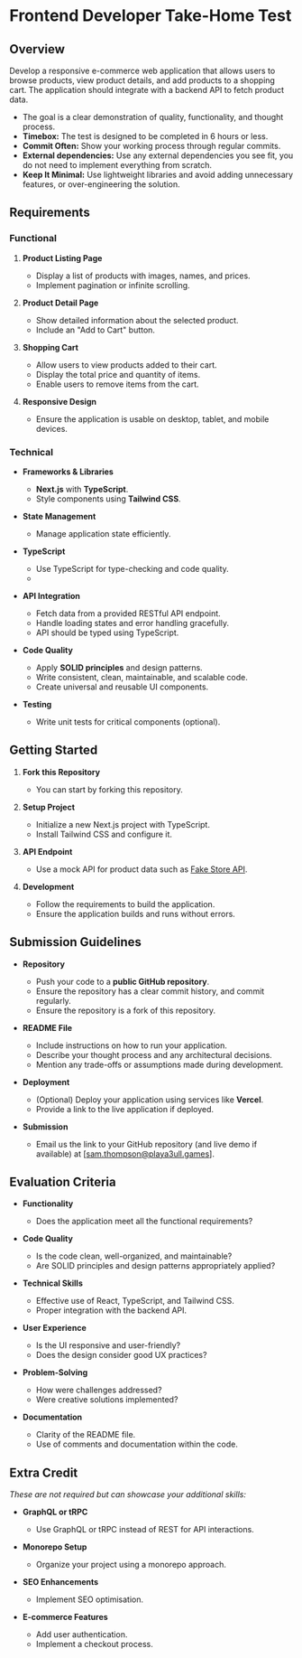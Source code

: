 # Frontend Developer Take-Home Test

## Overview

Develop a responsive e-commerce web application that allows users to browse products, view product details, and add products to a shopping cart.
The application should integrate with a backend API to fetch product data.

- The goal is a clear demonstration of quality, functionality, and thought process.
- **Timebox:** The test is designed to be completed in 6 hours or less.
- **Commit Often:** Show your working process through regular commits.
- **External dependencies:** Use any external dependencies you see fit, you do not need to implement everything from scratch.
- **Keep It Minimal:** Use lightweight libraries and avoid adding unnecessary features, or over-engineering the solution.

## Requirements

### Functional

1. **Product Listing Page**
    - Display a list of products with images, names, and prices.
    - Implement pagination or infinite scrolling.

2. **Product Detail Page**
    - Show detailed information about the selected product.
    - Include an "Add to Cart" button.

3. **Shopping Cart**
    - Allow users to view products added to their cart.
    - Display the total price and quantity of items.
    - Enable users to remove items from the cart.

4. **Responsive Design**
    - Ensure the application is usable on desktop, tablet, and mobile devices.

### Technical

- **Frameworks & Libraries**
    - **Next.js** with **TypeScript**.
    - Style components using **Tailwind CSS**.

- **State Management**
    - Manage application state efficiently.

- **TypeScript**
    - Use TypeScript for type-checking and code quality.
    - 
- **API Integration**
    - Fetch data from a provided RESTful API endpoint.
    - Handle loading states and error handling gracefully.
    - API should be typed using TypeScript.

- **Code Quality**
    - Apply **SOLID principles** and design patterns.
    - Write consistent, clean, maintainable, and scalable code.
    - Create universal and reusable UI components.

- **Testing**
    - Write unit tests for critical components (optional).

## Getting Started

1. **Fork this Repository**
    - You can start by forking this repository.

2. **Setup Project**
    - Initialize a new Next.js project with TypeScript.
    - Install Tailwind CSS and configure it.

3. **API Endpoint**
    - Use a mock API for product data such as [Fake Store API](https://fakestoreapi.com/).

4. **Development**
    - Follow the requirements to build the application.
    - Ensure the application builds and runs without errors.

## Submission Guidelines

- **Repository**
    - Push your code to a **public GitHub repository**.
    - Ensure the repository has a clear commit history, and commit regularly.
    - Ensure the repository is a fork of this repository.

- **README File**
    - Include instructions on how to run your application.
    - Describe your thought process and any architectural decisions.
    - Mention any trade-offs or assumptions made during development.

- **Deployment**
    - (Optional) Deploy your application using services like **Vercel**.
    - Provide a link to the live application if deployed.

- **Submission**
    - Email us the link to your GitHub repository (and live demo if available) at [sam.thompson@playa3ull.games].

## Evaluation Criteria

- **Functionality**
    - Does the application meet all the functional requirements?

- **Code Quality**
    - Is the code clean, well-organized, and maintainable?
    - Are SOLID principles and design patterns appropriately applied?

- **Technical Skills**
    - Effective use of React, TypeScript, and Tailwind CSS.
    - Proper integration with the backend API.

- **User Experience**
    - Is the UI responsive and user-friendly?
    - Does the design consider good UX practices?

- **Problem-Solving**
    - How were challenges addressed?
    - Were creative solutions implemented?

- **Documentation**
    - Clarity of the README file.
    - Use of comments and documentation within the code.

## Extra Credit

*These are not required but can showcase your additional skills:*

- **GraphQL or tRPC**
    - Use GraphQL or tRPC instead of REST for API interactions.

- **Monorepo Setup**
    - Organize your project using a monorepo approach.

- **SEO Enhancements**
    - Implement SEO optimisation.

- **E-commerce Features**
    - Add user authentication.
    - Implement a checkout process.